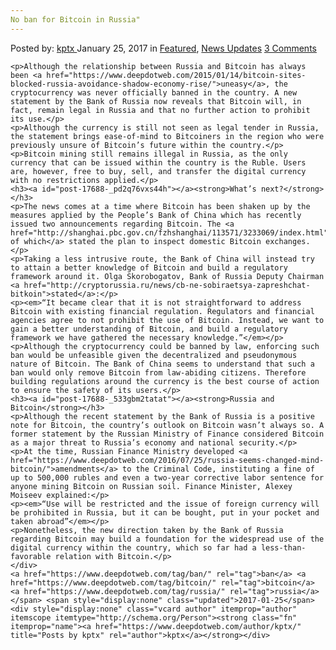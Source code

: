 ```yaml
---
No ban for Bitcoin in Russia"
---
```

<article class="post-listing post-17688 post type-post status-publish format-standard has-post-thumbnail hentry  tag-ban tag-bitcoin tag-russia">
    <div class="post-inner">
        <span>Posted by: <a href="https://www.deepdotweb.com/author/kptx/" title="">kptx </a></span>
    <span>January 25, 2017</span>
    <span>in <a href="https://www.deepdotweb.com/category/deepdot-news/" rel="category tag">Featured</a>, <a href="https://www.deepdotweb.com/category/news-updates/" rel="category tag">News Updates</a></span>
    <span><a href="https://www.deepdotweb.com/2017/01/25/bitcoin-will-remain-legal-in-russia/#comments">3 Comments</a></span>
    </p>
    <div class="clear"></div>
    
    <p>Although the relationship between Russia and Bitcoin has always been <a href="https://www.deepdotweb.com/2015/01/14/bitcoin-sites-blocked-russia-avoidance-shadow-economy-rise/">uneasy</a>, the cryptocurrency was never officially banned in the country. A new statement by the Bank of Russia now reveals that Bitcoin will, in fact, remain legal in Russia and that no further action to prohibit its use.</p>
    <p>Although the currency is still not seen as legal tender in Russia, the statement brings ease-of-mind to Bitcoiners in the region who were previously unsure of Bitcoin’s future within the country.</p>
    <p>Bitcoin mining still remains illegal in Russia, as the only currency that can be issued within the country is the Ruble. Users are, however, free to buy, sell, and transfer the digital currency with no restrictions applied.</p>
    <h3><a id="post-17688-_pd2q76vxs44h"></a><strong>What’s next?</strong></h3>
    <p>The news comes at a time where Bitcoin has been shaken up by the measures applied by the People’s Bank of China which has recently issued two announcements regarding Bitcoin. The <a href="http://shanghai.pbc.gov.cn/fzhshanghai/113571/3233069/index.html">latest of which</a> stated the plan to inspect domestic Bitcoin exchanges.</p>
    <p>Taking a less intrusive route, the Bank of China will instead try to attain a better knowledge of Bitcoin and build a regulatory framework around it. Olga Skorobogatov, Bank of Russia Deputy Chairman <a href="http://cryptorussia.ru/news/cb-ne-sobiraetsya-zapreshchat-bitkoin">stated</a>:</p>
    <p><em>“It became clear that it is not straightforward to address Bitcoin with existing financial regulation. Regulators and financial agencies agree to not prohibit the use of Bitcoin. Instead, we want to gain a better understanding of Bitcoin, and build a regulatory framework we have gathered the necessary knowledge.”</em></p>
    <p>Although the cryptocurrency could be banned by law, enforcing such ban would be unfeasible given the decentralized and pseudonymous nature of Bitcoin. The Bank of China seems to understand that such a ban would only remove Bitcoin from law-abiding citizens. Therefore building regulations around the currency is the best course of action to ensure the safety of its users.</p>
    <h3><a id="post-17688-_533gbm2tatat"></a><strong>Russia and Bitcoin</strong></h3>
    <p>Although the recent statement by the Bank of Russia is a positive note for Bitcoin, the country’s outlook on Bitcoin wasn’t always so. A former statement by the Russian Ministry of Finance considered Bitcoin as a major threat to Russia’s economy and national security.</p>
    <p>At the time, Russian Finance Ministry developed <a href="https://www.deepdotweb.com/2016/07/25/russia-seems-changed-mind-bitcoin/">amendments</a> to the Criminal Code, instituting a fine of up to 500,000 rubles and even a two-year corrective labor sentence for anyone mining Bitcoin on Russian soil. Finance Minister, Alexey Moiseev explained:</p>
    <p><em>“Use will be restricted and the issue of foreign currency will be prohibited in Russia, but it can be bought, put in your pocket and taken abroad”</em></p>
    <p>Nonetheless, the new direction taken by the Bank of Russia regarding Bitcoin may build a foundation for the widespread use of the digital currency within the country, which so far had a less-than-favorable relation with Bitcoin.</p>
    </div>
    <a href="https://www.deepdotweb.com/tag/ban/" rel="tag">ban</a> <a href="https://www.deepdotweb.com/tag/bitcoin/" rel="tag">bitcoin</a> <a href="https://www.deepdotweb.com/tag/russia/" rel="tag">russia</a></span> <span style="display:none" class="updated">2017-01-25</span>
    <div style="display:none" class="vcard author" itemprop="author" itemscope itemtype="http://schema.org/Person"><strong class="fn" itemprop="name"><a href="https://www.deepdotweb.com/author/kptx/" title="Posts by kptx" rel="author">kptx</a></strong></div>
    
